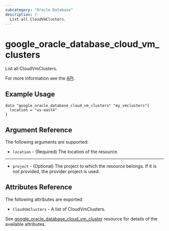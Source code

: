 ```yaml
---
subcategory: "Oracle Database"
description: |-
  List all CloudVmClusters.
---
```


# google_oracle_database_cloud_vm_clusters

List all CloudVmClusters.

For more information see the
[API](https://cloud.google.com/oracle/database/docs/reference/rest/v1/projects.locations.cloudVmClusters).

## Example Usage

```hcl
data "google_oracle_database_cloud_vm_clusters" "my_vmclusters"{
  location = "us-east4"
}
```

## Argument Reference

The following arguments are supported:

* `location` - (Required) The location of the resource.

- - -
* `project` - (Optional) The project to which the resource belongs. If it
    is not provided, the provider project is used.

## Attributes Reference

The following attributes are exported:

* `CloudVmClusters` - A list of CloudVmClusters.

See [google_oracle_database_cloud_vm_cluster](https://registry.terraform.io/providers/hashicorp/google/latest/docs/resources/google_oracle_database_cloud_vm_cluster#argument-reference) resource for details of the available attributes.
